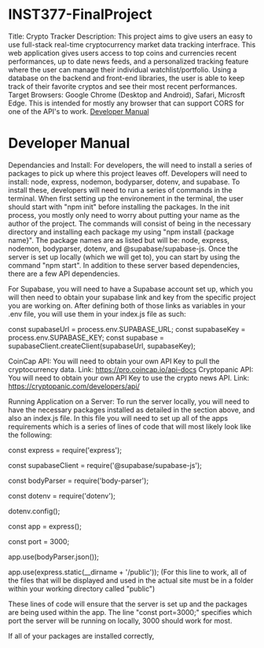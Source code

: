 # INST377-FinalProject

Title: Crypto Tracker
Description: This project aims to give users an easy to use full-stack real-time cryptocurrency market data tracking interfrace. This web application gives users access to top coins and currencies recent performances, up to date news feeds, and a personalized tracking feature where the user can manage their individual watchlist/portfolio. Using a database on the backend and front-end libraries, the user is able to keep track of their favorite cryptos and see their most recent performances.
Target Browsers: Google Chrome (Desktop and Android), Safari, Microsft Edge. This is intended for mostly any browser that can support CORS for one of the API's to work.
[Developer Manual](#developer-manual)



# Developer Manual
Dependancies and Install: For developers, the will need to install a series of packages to pick up where this project leaves off. Developers will need to install: node, express, nodemon, bodyparser, dotenv, and supabase. To install these, developers will need to run a series of commands in the terminal. When first setting up the environement in the terminal, the user should start with "npm init" before installing the packages. In the init process, you mostly only need to worry about putting your name as the author of the project. The commands will consist of being in the necessary directory and installing each package my using "npm install {package name}". The package names are as listed but will be: node, express, nodemon, bodyparser, dotenv, and  @supabase/supabase-js. Once the server is set up locally (which we will get to), you can start by using the command "npm start". In addition to these server based dependencies, there are a few API dependencies.

For Supabase, you will need to have a Supabase account set up, which you will then need to obtain your supabase link and key from the specific project you are working on. After defining both of those links as variables in your .env file, you will use them in your index.js file as such: 

const supabaseUrl = process.env.SUPABASE_URL;
const supabaseKey = process.env.SUPABASE_KEY;
const supabase = supabaseClient.createClient(supabaseUrl, supabaseKey);

CoinCap API: You will need to obtain your own API Key to pull the cryptocurrency data. Link: https://pro.coincap.io/api-docs
Cryptopanic API: You will need to obtain your own API Key to use the crypto news API. Link: https://cryptopanic.com/developers/api/

Running Application on a Server: To run the server locally, you will need to have the necessary packages installed as detailed in the section above, and also an index.js file. In this file you will need to set up all of the apps requirements which is a series of lines of code that will most likely look like the following:

const express = require('express');

const supabaseClient = require('@supabase/supabase-js');

const bodyParser = require('body-parser');

const dotenv = require('dotenv');

dotenv.config();

const app = express();

const port = 3000;

app.use(bodyParser.json());

app.use(express.static(__dirname + '/public'));
(For this line to work, all of the files that will be displayed and used in the actual site must be in a folder within your working directory called "public")


These lines of code will ensure that the server is set up and the packages are being used within the app. The line "const port=3000;" specifies which port the server will be running on locally, 3000 should work for most.

If all of your packages are installed correctly,